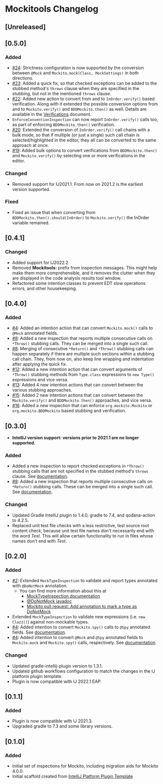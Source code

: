 <!-- Keep a Changelog guide -> https://keepachangelog.com -->

# Mockitools Changelog

## [Unreleased]

## [0.5.0]
### Added
- [#24](https://github.com/picimako/mockitools/issues/24): Strictness configuration is now supported by the conversion between `@Mock` and `Mockito.mock(Class, MockSettings)` in both directions.
- [#23](https://github.com/picimako/mockitools/issues/23): Added a quick fix, so that checked exceptions can be added to the stubbed method's `throws` clause
when they are specified in the stubbing, but not in the mentioned `throws` clause.
- [#22](https://github.com/picimako/mockitools/issues/22): Added new action to convert from and to `InOrder.verify()` based verification.
Along with it extended the possible conversion options from and to `Mockito.verify()` and `BDDMockito.then()` as well.
Details are available in the [Verifications](https://github.com/picimako/mockitools/blob/main/docs/verifications.md) document.
- `EnforceConventionInspection` can now report `InOrder.verify()` calls too, as part of enforcing `BDDMockito.then()` verification.
- [#20](https://github.com/picimako/mockitools/issues/20): Extended the conversion of `InOrder.verify()` call chains with a bulk mode,
so that if multiple (or just a single) such call chain is selected/highlighted in the editor, they all can be converted to the same approach at once.
- [#19](https://github.com/picimako/mockitools/issues/19): Added bulk options to convert verifications from `BDDMockito.then()` and `Mockito.verify()` by selecting one or more
verifications in the editor.

### Changed
- Removed support for IJ2021.1. From now on 2021.2 is the earliest version supported.

### Fixed
- Fixed an issue that when converting from `BDDMockito.then().should(InOrder)` to `Mockito.verify()` the InOrder variable remained.

## [0.4.1]
### Changed
- Added support for IJ2022.2.
- Removed **Mockitools:** prefix from inspection messages. This might help make them more comprehensible, and it removes
  the clutter when they are displayed in the code analysis results tool window.
- Refactored some intention classes to prevent EDT slow operations errors, and other housekeeping.

## [0.4.0]
### Added
- [#4](https://github.com/picimako/mockitools/issues/4): Added an intention action that can convert `Mockito.mock()` calls to `@Mock` annotated fields.
- [#8](https://github.com/picimako/mockitools/issues/8): Added a new inspection that reports multiple consecutive calls on `*Throw()` stubbing calls.
They can be merged into a single such call.
- [#8](https://github.com/picimako/mockitools/issues/8): Merging of consecutive `*Return()` and `*Throw()` stubbing calls can happen separately if
there are multiple such sections within a stubbing call chain. They, from now on, also keep line wrapping and indentation after applying the quick fix.
- [#12](https://github.com/picimako/mockitools/issues/12): Added a new intention action that can convert arguments of `*Throw()` stubbing methods
from `Type.class` expressions to `new Type()` expressions and vice versa.
- [#13](https://github.com/picimako/mockitools/issues/13): Added 4 new intention actions that can convert between the various stubbing approaches.
- [#15](https://github.com/picimako/mockitools/issues/15): Added 2 new intention actions that can convert between the `Mockito.verify()`
and `BDDMockito.then()` approaches, and vice versa.
- [#16](https://github.com/picimako/mockitools/issues/16): Added a new inspection that can enforce `org.mockito.Mockito` or `org.mockito.BDDMockito` based
stubbing and verification.

## [0.3.0]
- **IntelliJ version support: versions prior to 2021.1 are no longer supported.**

### Added
- Added a new inspection to report checked exceptions in `*Throw()` stubbing calls that are not specified in the stubbed method's `throws` clause.
See [documentation](/docs/stubbing.md#invalid-checked-exception-is-passed-into-throw-methods).
- [#8](https://github.com/picimako/mockitools/issues/8): Added a new inspection that reports multiple consecutive calls on `*Return()` stubbing calls.
These can be merged into a single such call. See [documentation](docs/stubbing.md#consecutive-return-and-throw-calls-can-be-merged).

### Changed
- Updated Gradle IntelliJ plugin to 1.4.0, gradle to 7.4, and qodana-action to 4.2.5.
- Replaced unit test file checks with a less restrictive, test source root content check, because unit test file names don't necessarily end with the word *Test*.
  This will allow certain functionality to run in files whose names don't end with *Test*.
  
## [0.2.0]
### Added
- [#2](https://github.com/picimako/mockitools/issues/2): Extended `MockTypeInspection` to validate and report types annotated with `@DoNotMock` annotation.
  - You can find more information about this at
    - [MockTypeInspection documentation](docs/mock_creation.md#donotmock-annotated-types) 
    - [@DoNotMock javadoc](https://javadoc.io/doc/org.mockito/mockito-core/latest/org/mockito/DoNotMock.html)
    - [Mockito pull request: Add annotation to mark a type as DoNotMock](https://github.com/mockito/mockito/pull/1833/files)
- Extended `MockTypeInspection` to validate new expressions (i.e. `new Clazz()`) against non-mockable types.
- [#4](https://github.com/picimako/mockitools/issues/4): Added intention to convert `Mockito.spy()` calls to `@Spy` annotated fields.
See [documentation](docs/mock_creation.md#convert-mockitomockspy-calls-to-mockspy-fields).
- [#4](https://github.com/picimako/mockitools/issues/4): Added intention to convert `@Mock` and `@Spy` annotated fields to `Mockito.mock`  and `Mockito.spy()`
calls, respectively. See [documentation](docs/mock_creation.md#convert-mockspy-fields-to-mockitomockspy-calls).

### Changed
- Updated gradle-intellij-plugin version to 1.3.1.
- Updated github workflows configuration to match the changes in the IJ platform plugin template.
- Plugin is now compatible with IJ 2022.1 EAP.

## [0.1.1]
### Added
- Plugin is now compatible with IJ 2021.3.
- Upgraded gradle to 7.3 and some library versions.

## [0.1.0]
### Added
- Initial set of inspections for Mockito, including migration aids for Mockito 4.0.0.
- Initial scaffold created from [IntelliJ Platform Plugin Template](https://github.com/JetBrains/intellij-platform-plugin-template)